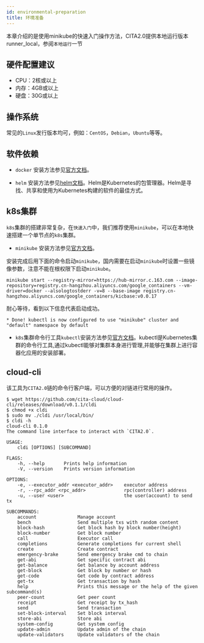 ```yaml
---
id: environmental-preparation
title: 环境准备
---
```

本章介绍的是使用minikube的快速入门操作方法，CITA2.0提供本地运行版本runner_local，参阅`本地运行`一节

## 硬件配置建议

* CPU：2核或以上
* 内存：4GB或以上
* 硬盘：30G或以上

## 操作系统

常见的`Linux`发行版本均可，例如：`CentOS`，`Debian`，`Ubuntu`等等。

## 软件依赖

* `docker` 安装方法参见[官方文档](https://docs.docker.com/engine/install/)。

* `helm` 安装方法参见[helm文档](https://helm.sh/docs/intro/install/)。Helm是Kubernetes的包管理器。Helm是寻找、共享和使用为Kubernetes构建的软件的最佳方式。

## k8s集群

`k8s`集群的搭建非常复杂，在`快速入门`中，我们推荐使用`minikube`，可以在本地快速搭建一个单节点的`k8s`集群。

* `minikube` 安装方法参见[官方文档](https://minikube.sigs.k8s.io/docs/start/)。

安装完成后用下面的命令启动`minikube`，国内需要在启动`minikube`时设置一些镜像参数，注意不能在根权限下启动`minikube`。

```
minikube start --registry-mirror=https://hub-mirror.c.163.com --image-repository=registry.cn-hangzhou.aliyuncs.com/google_containers --vm-driver=docker --alsologtostderr -v=8 --base-image registry.cn-hangzhou.aliyuncs.com/google_containers/kicbase:v0.0.17
```
耐心等待，看到以下信息代表启动成功。

```
* Done! kubectl is now configured to use "minikube" cluster and "default" namespace by default
```

* `k8s`集群命令行工具`kubectl`安装方法参见[官方文档](https://kubernetes.io/docs/tasks/tools/install-kubectl-linux/)。kubectl是Kubernetes集群的命令行工具,通过kubectl能够对集群本身进行管理,并能够在集群上进行容器化应用的安装部署。

## cloud-cli

该工具为`CITA2.0`链的命令行客户端，可以方便的对链进行常用的操作。

```
$ wget https://github.com/cita-cloud/cloud-cli/releases/download/v0.1.1/cldi
$ chmod +x cldi
$ sudo mv ./cldi /usr/local/bin/
$ cldi -h
cloud-cli 0.1.0
The command line interface to interact with `CITA2.0`.

USAGE:
    cldi [OPTIONS] [SUBCOMMAND]

FLAGS:
    -h, --help       Prints help information
    -V, --version    Prints version information

OPTIONS:
    -e, --executor_addr <executor_addr>    executor address
    -r, --rpc_addr <rpc_addr>              rpc(controller) address
    -u, --user <user>                      the user(account) to send tx

SUBCOMMANDS:
    account               Manage account
    bench                 Send multiple txs with random content
    block-hash            Get block hash by block number(height)
    block-number          Get block number
    call                  Executor call
    completions           Generate completions for current shell
    create                Create contract
    emergency-brake       Send emergency brake cmd to chain
    get-abi               Get specific contract abi
    get-balance           Get balance by account address
    get-block             Get block by number or hash
    get-code              Get code by contract address
    get-tx                Get transaction by hash
    help                  Prints this message or the help of the given subcommand(s)
    peer-count            Get peer count
    receipt               Get receipt by tx_hash
    send                  Send transaction
    set-block-interval    Set block interval
    store-abi             Store abi
    system-config         Get system config
    update-admin          Update admin of the chain
    update-validators     Update validators of the chain
```
